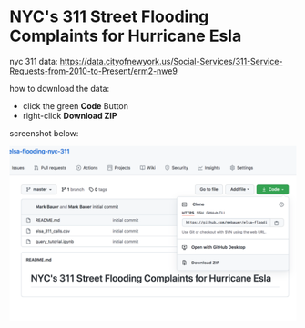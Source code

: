 # NYC's 311 Street Flooding Complaints for Hurricane Esla

nyc 311 data: https://data.cityofnewyork.us/Social-Services/311-Service-Requests-from-2010-to-Present/erm2-nwe9  

how to download the data:  
- click the green **Code** Button  
- right-click **Download ZIP**

screenshot below:

![download csv](download_data.png)